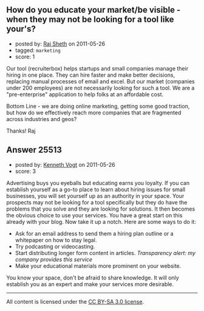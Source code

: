 ## How do you educate your market/be visible - when they may not be looking for a tool like your's?

- posted by: [Raj Sheth](https://stackexchange.com/users/-1/10781-raj-sheth) on 2011-05-26
- tagged: `marketing`
- score: 1

Our tool (recruiterbox) helps startups and small companies manage their hiring in one place. They can hire faster and make better decisions, replacing manual processes of email and excel. But our market (companies under 200 employees) are not necessarily looking for such a tool. We are a "pre-enterprise" application to help folks at an affordable cost.

Bottom Line - we are doing online marketing, getting some good traction, but how do we effectively reach more companies that are fragmented across industries and geos?

Thanks!
Raj


## Answer 25513

- posted by: [Kenneth Vogt](https://stackexchange.com/users/-1/6736-kenneth-vogt) on 2011-05-26
- score: 3

Advertising buys you eyeballs but educating earns you loyalty. If you can establish yourself as a go-to place to learn about hiring issues for small businesses, you will set yourself up as an authority in your space. Your prospects may not be looking for a tool specifically but they do have the problems that you solve and they are looking for solutions. It then becomes the obvious choice to use your services. You have a great start on this already with your blog. Now take it up a notch. Here are some ways to do it:

 - Ask for an email address to send them a hiring plan outline or a whitepaper on how to stay legal.
 - Try podcasting or videocasting.
 - Start distributing longer form content in articles. *Transparency alert: my company provides this service*
 - Make your educational materials more prominent on your website.

You know your space, don't be afraid to share knowledge. It will only establish you as an expert and make your services more desirable.



---

All content is licensed under the [CC BY-SA 3.0 license](https://creativecommons.org/licenses/by-sa/3.0/).
